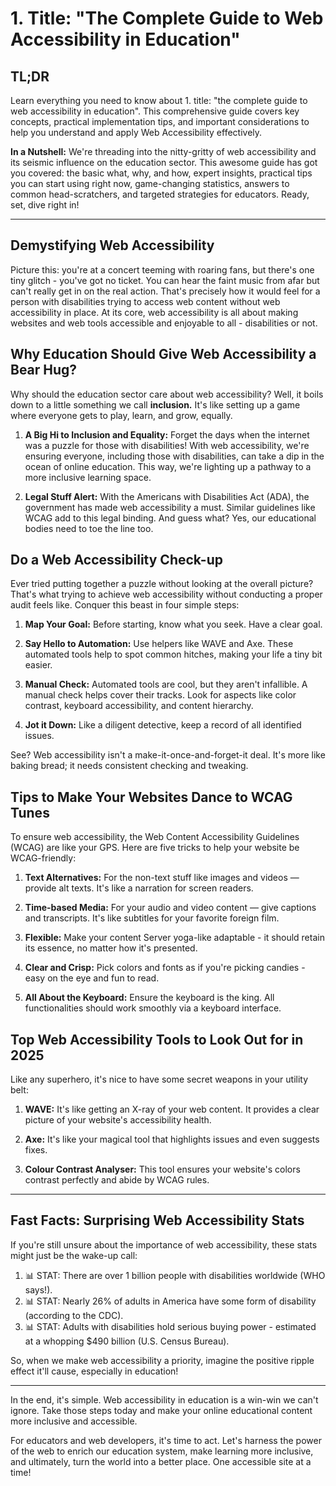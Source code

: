 # 1. Title: "The Complete Guide to Web Accessibility in Education"

## TL;DR
Learn everything you need to know about 1. title: "the complete guide to web accessibility in education". This comprehensive guide covers key concepts, practical implementation tips, and important considerations to help you understand and apply Web Accessibility effectively.

**In a Nutshell:** We're threading into the nitty-gritty of web accessibility and its seismic influence on the education sector. This awesome guide has got you covered: the basic what, why, and how, expert insights, practical tips you can start using right now, game-changing statistics, answers to common head-scratchers, and targeted strategies for educators. Ready, set, dive right in!

---

## Demystifying Web Accessibility

Picture this: you're at a concert teeming with roaring fans, but there's one tiny glitch - you've got no ticket. You can hear the faint music from afar but can't really get in on the real action. That's precisely how it would feel for a person with disabilities trying to access web content without web accessibility in place. At its core, web accessibility is all about making websites and web tools accessible and enjoyable to all - disabilities or not.

## Why Education Should Give Web Accessibility a Bear Hug?

Why should the education sector care about web accessibility? Well, it boils down to a little something we call **inclusion.** It's like setting up a game where everyone gets to play, learn, and grow, equally.

1. **A Big Hi to Inclusion and Equality:** Forget the days when the internet was a puzzle for those with disabilities! With web accessibility, we're ensuring everyone, including those with disabilities, can take a dip in the ocean of online education. This way, we're lighting up a pathway to a more inclusive learning space.

2. **Legal Stuff Alert:** With the Americans with Disabilities Act (ADA), the government has made web accessibility a must. Similar guidelines like WCAG add to this legal binding. And guess what? Yes, our educational bodies need to toe the line too.

## Do a Web Accessibility Check-up

Ever tried putting together a puzzle without looking at the overall picture? That's what trying to achieve web accessibility without conducting a proper audit feels like. Conquer this beast in four simple steps:

1. **Map Your Goal:** Before starting, know what you seek. Have a clear goal. 

2. **Say Hello to Automation:** Use helpers like WAVE and Axe. These automated tools help to spot common hitches, making your life a tiny bit easier. 

3. **Manual Check:** Automated tools are cool, but they aren't infallible. A manual check helps cover their tracks. Look for aspects like color contrast, keyboard accessibility, and content hierarchy. 

4. **Jot it Down:** Like a diligent detective, keep a record of all identified issues. 

See? Web accessibility isn't a make-it-once-and-forget-it deal. It's more like baking bread; it needs consistent checking and tweaking.

## Tips to Make Your Websites Dance to WCAG Tunes

To ensure web accessibility, the Web Content Accessibility Guidelines (WCAG) are like your GPS. Here are five tricks to help your website be WCAG-friendly:

1. **Text Alternatives:** For the non-text stuff like images and videos — provide alt texts. It's like a narration for screen readers.

2. **Time-based Media:** For your audio and video content — give captions and transcripts. It's like subtitles for your favorite foreign film.

3. **Flexible:** Make your content Server yoga-like adaptable - it should retain its essence, no matter how it's presented. 

4. **Clear and Crisp:** Pick colors and fonts as if you're picking candies - easy on the eye and fun to read.

5. **All About the Keyboard:** Ensure the keyboard is the king. All functionalities should work smoothly via a keyboard interface.

## Top Web Accessibility Tools to Look Out for in 2025 

Like any superhero, it's nice to have some secret weapons in your utility belt:

1. **WAVE:** It's like getting an X-ray of your web content. It provides a clear picture of your website's accessibility health.

2. **Axe:** It's like your magical tool that highlights issues and even suggests fixes.

3. **Colour Contrast Analyser:** This tool ensures your website's colors contrast perfectly and abide by WCAG rules.

---

## Fast Facts: Surprising Web Accessibility Stats 

If you're still unsure about the importance of web accessibility, these stats might just be the wake-up call:

1. 📊 STAT: There are over 1 billion people with disabilities worldwide (WHO says!).
2. 📊 STAT: Nearly 26% of adults in America have some form of disability (according to the CDC).
3. 📊 STAT: Adults with disabilities hold serious buying power - estimated at a whopping $490 billion (U.S. Census Bureau).

So, when we make web accessibility a priority, imagine the positive ripple effect it'll cause, especially in education!

---

In the end, it's simple. Web accessibility in education is a win-win we can't ignore. Take those steps today and make your online educational content more inclusive and accessible.

For educators and web developers, it's time to act. Let's harness the power of the web to enrich our education system, make learning more inclusive, and ultimately, turn the world into a better place. One accessible site at a time!
